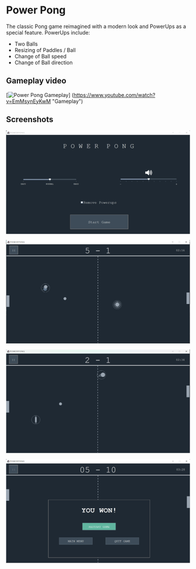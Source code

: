 # Power Pong

The classic Pong game reimagined with a modern look and PowerUps as a special feature. 
PowerUps include:
- Two Balls
- Resizing of Paddles / Ball
- Change of Ball speed
- Change of Ball direction


## Gameplay video

[![Power Pong Gameplay](https://www.youtube.com/watch?v=EmMsynEyKwM/0.jpg)]
(https://www.youtube.com/watch?v=EmMsynEyKwM "Gameplay")


## Screenshots

![Menu](screenshots/menu.png)



![Gameplay](screenshots/gameplay.png)



![Gameplay](screenshots/gameplay2.png)



![Win](screenshots/win.png)

